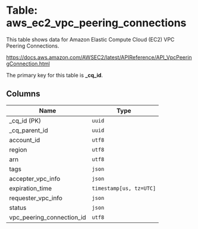 # Table: aws_ec2_vpc_peering_connections

This table shows data for Amazon Elastic Compute Cloud (EC2) VPC Peering Connections.

https://docs.aws.amazon.com/AWSEC2/latest/APIReference/API_VpcPeeringConnection.html

The primary key for this table is **_cq_id**.

## Columns

| Name          | Type          |
| ------------- | ------------- |
|_cq_id (PK)|`uuid`|
|_cq_parent_id|`uuid`|
|account_id|`utf8`|
|region|`utf8`|
|arn|`utf8`|
|tags|`json`|
|accepter_vpc_info|`json`|
|expiration_time|`timestamp[us, tz=UTC]`|
|requester_vpc_info|`json`|
|status|`json`|
|vpc_peering_connection_id|`utf8`|